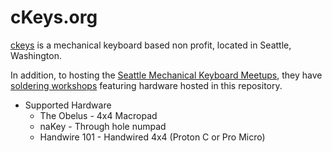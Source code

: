 # cKeys.org

[ckeys](https://ckeys.org/) is a mechanical keyboard based non profit, located in Seattle, Washington.

In addition, to hosting the [Seattle Mechanical Keyboard Meetups](https://ckeys.org/events/), they have [soldering workshops](https://ckeys.org/workshops/) featuring hardware hosted in this repository.

* Supported Hardware
    * The Obelus   - 4x4 Macropad
    * naKey        - Through hole numpad
    * Handwire 101 - Handwired 4x4 (Proton C or Pro Micro)
